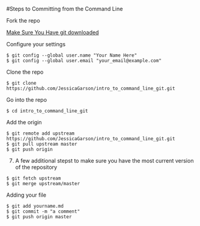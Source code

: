 #Steps to Committing from the Command Line

Fork the repo

[Make Sure You Have git downloaded](https://git-scm.com/book/en/v2/Getting-Started-Installing-Git)

Configure your settings
```
$ git config --global user.name "Your Name Here"
$ git config --global user.email "your_email@example.com"
```

Clone the repo
```
$ git clone https://github.com/JessicaGarson/intro_to_command_line_git.git
```

Go into the repo
```
$ cd intro_to_command_line_git
```

Add the origin
```
$ git remote add upstream https://github.com/JessicaGarson/intro_to_command_line_git.git
$ git pull upstream master
$ git push origin
```

7.  A few additional stepst to make sure you have the most current version of the repository
```
$ git fetch upstream
$ git merge upstream/master
```

Adding your file 
```
$ git add yourname.md
$ git commit -m "a comment"
$ git push origin master
```
